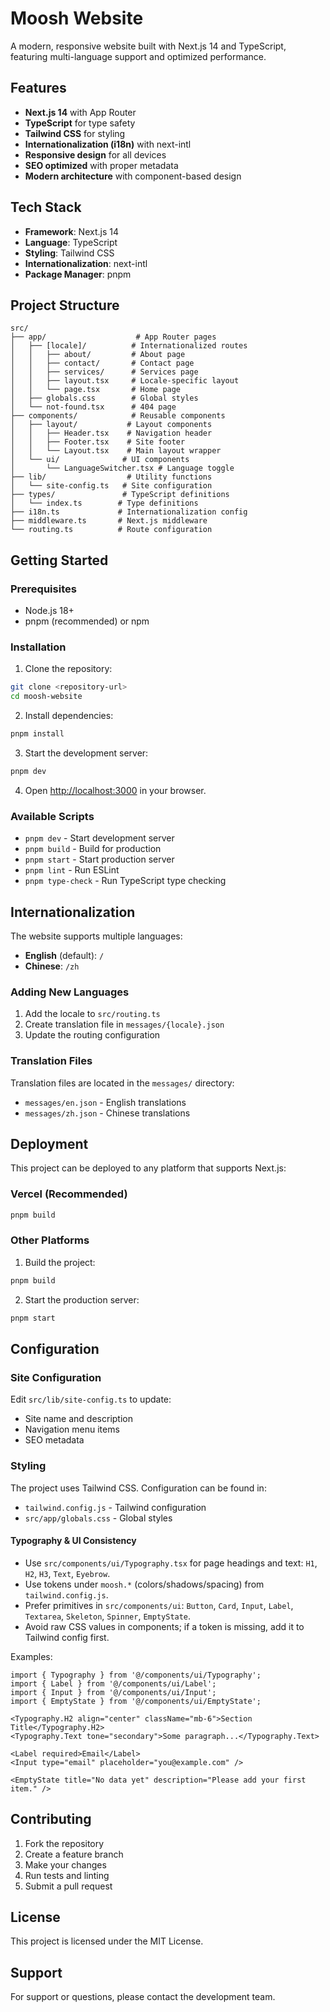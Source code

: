 # Moosh Website

A modern, responsive website built with Next.js 14 and TypeScript, featuring multi-language support and optimized performance.

## Features

- **Next.js 14** with App Router
- **TypeScript** for type safety
- **Tailwind CSS** for styling
- **Internationalization (i18n)** with next-intl
- **Responsive design** for all devices
- **SEO optimized** with proper metadata
- **Modern architecture** with component-based design

## Tech Stack

- **Framework**: Next.js 14
- **Language**: TypeScript
- **Styling**: Tailwind CSS
- **Internationalization**: next-intl
- **Package Manager**: pnpm

## Project Structure

```
src/
├── app/                    # App Router pages
│   ├── [locale]/          # Internationalized routes
│   │   ├── about/         # About page
│   │   ├── contact/       # Contact page
│   │   ├── services/      # Services page
│   │   ├── layout.tsx     # Locale-specific layout
│   │   └── page.tsx       # Home page
│   ├── globals.css        # Global styles
│   └── not-found.tsx      # 404 page
├── components/            # Reusable components
│   ├── layout/           # Layout components
│   │   ├── Header.tsx    # Navigation header
│   │   ├── Footer.tsx    # Site footer
│   │   └── Layout.tsx    # Main layout wrapper
│   └── ui/              # UI components
│       └── LanguageSwitcher.tsx # Language toggle
├── lib/                  # Utility functions
│   └── site-config.ts   # Site configuration
├── types/               # TypeScript definitions
│   └── index.ts        # Type definitions
├── i18n.ts             # Internationalization config
├── middleware.ts       # Next.js middleware
└── routing.ts          # Route configuration
```

## Getting Started

### Prerequisites

- Node.js 18+ 
- pnpm (recommended) or npm

### Installation

1. Clone the repository:
```bash
git clone <repository-url>
cd moosh-website
```

2. Install dependencies:
```bash
pnpm install
```

3. Start the development server:
```bash
pnpm dev
```

4. Open [http://localhost:3000](http://localhost:3000) in your browser.

### Available Scripts

- `pnpm dev` - Start development server
- `pnpm build` - Build for production
- `pnpm start` - Start production server
- `pnpm lint` - Run ESLint
- `pnpm type-check` - Run TypeScript type checking

## Internationalization

The website supports multiple languages:

- **English** (default): `/`
- **Chinese**: `/zh`

### Adding New Languages

1. Add the locale to `src/routing.ts`
2. Create translation file in `messages/{locale}.json`
3. Update the routing configuration

### Translation Files

Translation files are located in the `messages/` directory:
- `messages/en.json` - English translations
- `messages/zh.json` - Chinese translations

## Deployment

This project can be deployed to any platform that supports Next.js:

### Vercel (Recommended)

```bash
pnpm build
```

### Other Platforms

1. Build the project:
```bash
pnpm build
```

2. Start the production server:
```bash
pnpm start
```

## Configuration

### Site Configuration

Edit `src/lib/site-config.ts` to update:
- Site name and description
- Navigation menu items
- SEO metadata

### Styling

The project uses Tailwind CSS. Configuration can be found in:
- `tailwind.config.js` - Tailwind configuration
- `src/app/globals.css` - Global styles

#### Typography & UI Consistency

- Use `src/components/ui/Typography.tsx` for page headings and text: `H1`, `H2`, `H3`, `Text`, `Eyebrow`.
- Use tokens under `moosh.*` (colors/shadows/spacing) from `tailwind.config.js`.
- Prefer primitives in `src/components/ui`: `Button`, `Card`, `Input`, `Label`, `Textarea`, `Skeleton`, `Spinner`, `EmptyState`.
- Avoid raw CSS values in components; if a token is missing, add it to Tailwind config first.

Examples:

```tsx
import { Typography } from '@/components/ui/Typography';
import { Label } from '@/components/ui/Label';
import { Input } from '@/components/ui/Input';
import { EmptyState } from '@/components/ui/EmptyState';

<Typography.H2 align="center" className="mb-6">Section Title</Typography.H2>
<Typography.Text tone="secondary">Some paragraph...</Typography.Text>

<Label required>Email</Label>
<Input type="email" placeholder="you@example.com" />

<EmptyState title="No data yet" description="Please add your first item." />
```

## Contributing

1. Fork the repository
2. Create a feature branch
3. Make your changes
4. Run tests and linting
5. Submit a pull request

## License

This project is licensed under the MIT License.

## Support

For support or questions, please contact the development team.